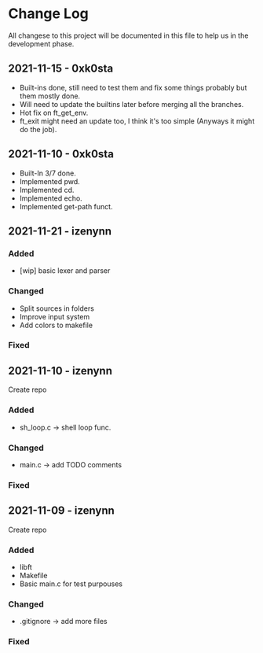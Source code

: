 # Change Log

All changese to this project will be documented in this file to help us in the development phase.

## 2021-11-15 - 0xk0sta
- Built-ins done, still need to test them and fix some things probably but them mostly done.
- Will need to update the builtins later before merging all the branches.
- Hot fix on ft_get_env.
- ft_exit might need an update too, I think it's too simple (Anyways it might do the job).

## 2021-11-10 - 0xk0sta

- Built-In 3/7 done.
- Implemented pwd.
- Implemented cd.
- Implemented echo.
- Implemented get-path funct.

## 2021-11-21 - izenynn

### Added

- [wip] basic lexer and parser

### Changed

- Split sources in folders
- Improve input system
- Add colors to makefile

### Fixed

## 2021-11-10 - izenynn

Create repo

### Added

- sh_loop.c -> shell loop func.

### Changed

- main.c -> add TODO comments

### Fixed

## 2021-11-09 - izenynn

Create repo

### Added

- libft
- Makefile
- Basic main.c for test purpouses

### Changed

- .gitignore -> add more files

### Fixed
